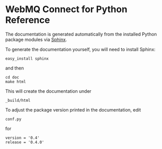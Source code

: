 WebMQ Connect for Python Reference
==================================

The documentation is generated automatically from the installed Python package modules via [Sphinx](http://sphinx.pocoo.org/).

To generate the documentation yourself, you will need to install Sphinx:

	easy_install sphinx

and then

	cd doc
	make html

This will create the documentation under

	_build/html

To adjust the package version printed in the documentation, edit

	conf.py

for

	version = '0.4'
	release = '0.4.0'

